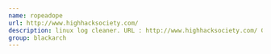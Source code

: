 ```yaml
---
name: ropeadope
url: http://www.highhacksociety.com/
description: linux log cleaner. URL : http://www.highhacksociety.com/ Groups : blackarch blackarch-anti-forensic
group: blackarch
---
```

